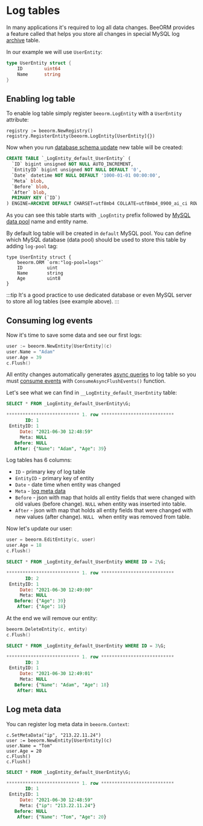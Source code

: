 # Log tables

In many applications it's required to log all data changes.
BeeORM provides a feature called that helps you store
all changes in special MySQL log [archive](https://dev.mysql.com/doc/refman/8.0/en/archive-storage-engine.html) table. 

In our example we will use `UserEntity`:

```go
type UserEntity struct {
    ID        uint64
    Name      string
}
```

## Enabling log table

To enable log table simply register `beeorm.LogEntity` with a `UserEntity` attribute:

```go{2}
registry := beeorm.NewRegistry()
registry.RegisterEntity(beeorm.LogEntity[UserEntity]{})
```
Now when you run [database schema update](/guide/schema_update.html#updating-database-schema)
new table will be created:

```sql
CREATE TABLE `_LogEntity_default_UserEntity` (
  `ID` bigint unsigned NOT NULL AUTO_INCREMENT,
  `EntityID` bigint unsigned NOT NULL DEFAULT '0',
  `Date` datetime NOT NULL DEFAULT '1000-01-01 00:00:00',
  `Meta` blob,
  `Before` blob,
  `After` blob,
  PRIMARY KEY (`ID`)
) ENGINE=ARCHIVE DEFAULT CHARSET=utf8mb4 COLLATE=utf8mb4_0900_ai_ci ROW_FORMAT=COMPRESSED KEY_BLOCK_SIZE=8;
```

As you can see this table starts with `_LogEntity` prefix followed 
by [MySQL data pool](/guide/validated_registry.html#getting-mysql-pools) name and
entity name.

By default log table will be created in `default` MySQL pool. 
You can define which MySQL database (data pool) should be used to store this table by adding `log-pool` tag:

```go{2}
type UserEntity struct {
    beeorm.ORM `orm:"log-pool=logs"`
    ID         uint
    Name       string
    Age        uint8
}
```

:::tip
It's a good practice to use dedicated database or even MySQL
server to store all log tables (see example above).
:::

## Consuming log events

Now it's time to save some data and see our first logs:

```go
user := beeorm.NewEntity[UserEntity](c)
user.Name = "Adam"
user.Age = 39
c.Flush()
```

All entity changes automatically generates [async queries](/guide/async_flush.html) to log table so
you must [consume events](/guide/async_flush.html#consuming-async-queries) with `ConsumeAsyncFlushEvents()` function.


Let's see what we can find in `__LogEntity_default_UserEntity` table:

```sql
SELECT * FROM _LogEntity_default_UserEntity\G;

*************************** 1. row ***************************
       ID: 1
 EntityID: 1
     Date: "2021-06-30 12:48:59"
     Meta: NULL
   Before: NULL
   After: {"Name": "Adam", "Age": 39}
```

Log tables has 6 columns:
 * `ID` - primary key of log table
 * `EntityID` - primary key of entity
 * `Date` - date time when entity was changed
 * `Meta` - [log meta data](/guide/log_tables.html#log-meta-data)
 * `Before` - json with map that holds all entity fields that were changed with old values 
   (before change). `NULL` when entity was inserted into table.
 * `After` - json with map that holds all entity fields that were changed with new values
   (after change). `NULL ` when entity was removed from table.
   
Now let's update our user:

```go
user = beeorm.EditEntity(c, user)
user.Age = 18
c.Flush()
```

```sql
SELECT * FROM _LogEntity_default_UserEntity WHERE ID = 2\G;

*************************** 1. row ***************************
       ID: 2
 EntityID: 1
     Date: "2021-06-30 12:49:00"
     Meta: NULL
   Before: {"Age": 39}
    After: {"Age": 18}
```

At the end we will remove our entity:

```go
beeorm.DeleteEntity(c, entity)
c.Flush()
```

```sql
SELECT * FROM _LogEntity_default_UserEntity WHERE ID = 3\G;

*************************** 1. row ***************************
       ID: 3
 EntityID: 1
     Date: "2021-06-30 12:49:01"
     Meta: NULL
   Before: {"Name": "Adam", "Age": 18}
    After: NULL
```

## Log meta data

You can  register log meta data in `beeorm.Context`:

```go{1}
c.SetMetaData("ip", "213.22.11.24")
user := beeorm.NewEntity[UserEntity](c)
user.Name = "Tom"
user.Age = 20
c.Flush()
c.Flush()
```

```sql
SELECT * FROM _LogEntity_default_UserEntity\G;

*************************** 1. row ***************************
       ID: 1
 EntityID: 1
     Date: "2021-06-30 12:48:59"
     Meta: {"ip": "213.22.11.24"}
   Before: NULL
    After: {"Name": "Tom", "Age": 20}
```